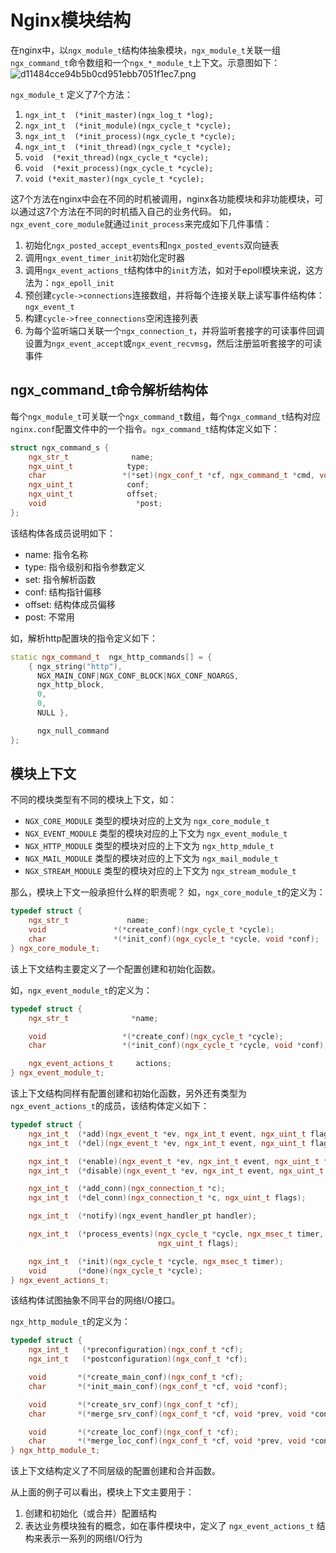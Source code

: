 # Nginx模块结构

在nginx中，以`ngx_module_t`结构体抽象模块，`ngx_module_t`关联一组`ngx_command_t`命令数组和一个`ngx_*_module_t`上下文。示意图如下：
![d11484cce94b5b0cd951ebb7051f1ec7.png](en-resource://database/3172:1)

`ngx_module_t` 定义了7个方法：

  1. `ngx_int_t  (*init_master)(ngx_log_t *log);`
  2. `ngx_int_t  (*init_module)(ngx_cycle_t *cycle);`
  3. `ngx_int_t  (*init_process)(ngx_cycle_t *cycle);`
  4. `ngx_int_t  (*init_thread)(ngx_cycle_t *cycle);`
  5. `void  (*exit_thread)(ngx_cycle_t *cycle);`
  6. `void  (*exit_process)(ngx_cycle_t *cycle);`
  7. `void (*exit_master)(ngx_cycle_t *cycle);`

这7个方法在nginx中会在不同的时机被调用，nginx各功能模块和非功能模块，可以通过这7个方法在不同的时机插入自己的业务代码。
如，`ngx_event_core_module`就通过`init_process`来完成如下几件事情：

  1. 初始化`ngx_posted_accept_events`和`ngx_posted_events`双向链表
  2. 调用`ngx_event_timer_init`初始化定时器
  3. 调用`ngx_event_actions_t`结构体中的`init`方法，如对于epoll模块来说，这方法为：`ngx_epoll_init`
  4. 预创建`cycle->connections`连接数组，并将每个连接关联上读写事件结构体：`ngx_event_t`
  5. 构建`cycle->free_connections`空闲连接列表
  6. 为每个监听端口关联一个`ngx_connection_t`，并将监听套接字的可读事件回调设置为`ngx_event_accept`或`ngx_event_recvmsg`，然后注册监听套接字的可读事件

## ngx_command_t命令解析结构体

每个`ngx_module_t`可关联一个`ngx_command_t`数组，每个`ngx_command_t`结构对应`nginx.conf`配置文件中的一个指令。`ngx_command_t`结构体定义如下：

``` c++
struct ngx_command_s {
    ngx_str_t              name;
    ngx_uint_t            type;
    char                 *(*set)(ngx_conf_t *cf, ngx_command_t *cmd, void *conf);
    ngx_uint_t            conf;
    ngx_uint_t            offset;
    void                    *post;
};
```

该结构体各成员说明如下：

  * name: 指令名称
  * type: 指令级别和指令参数定义
  * set: 指令解析函数
  * conf: 结构指针偏移
  * offset: 结构体成员偏移
  * post: 不常用

如，解析http配置块的指令定义如下：

``` c++
static ngx_command_t  ngx_http_commands[] = {
    { ngx_string("http"),
      NGX_MAIN_CONF|NGX_CONF_BLOCK|NGX_CONF_NOARGS,
      ngx_http_block,
      0,
      0,
      NULL },

      ngx_null_command
};
```

## 模块上下文

不同的模块类型有不同的模块上下文，如：

  * `NGX_CORE_MODULE` 类型的模块对应的上文为 `ngx_core_module_t`
  * `NGX_EVENT_MODULE` 类型的模块对应的上下文为 `ngx_event_module_t`
  * `NGX_HTTP_MODULE` 类型的模块对应的上下文为 `ngx_http_mdule_t`
  * `NGX_MAIL_MODULE` 类型的模块对应的上下文为 `ngx_mail_module_t`
  * `NGX_STREAM_MODULE` 类型的模块对应的上下文为 `ngx_stream_module_t`

那么，模块上下文一般承担什么样的职责呢？
如，`ngx_core_module_t`的定义为：

``` c++
typedef struct {
    ngx_str_t             name;
    void               *(*create_conf)(ngx_cycle_t *cycle);
    char               *(*init_conf)(ngx_cycle_t *cycle, void *conf);
} ngx_core_module_t;
```

该上下文结构主要定义了一个配置创建和初始化函数。

如，`ngx_event_module_t`的定义为：

``` c++
typedef struct {
    ngx_str_t              *name;

    void                 *(*create_conf)(ngx_cycle_t *cycle);
    char                 *(*init_conf)(ngx_cycle_t *cycle, void *conf);

    ngx_event_actions_t     actions;
} ngx_event_module_t;
```

该上下文结构同样有配置创建和初始化函数，另外还有类型为`ngx_event_actions_t`的成员，该结构体定义如下：

``` c++
typedef struct {
    ngx_int_t  (*add)(ngx_event_t *ev, ngx_int_t event, ngx_uint_t flags);
    ngx_int_t  (*del)(ngx_event_t *ev, ngx_int_t event, ngx_uint_t flags);

    ngx_int_t  (*enable)(ngx_event_t *ev, ngx_int_t event, ngx_uint_t flags);
    ngx_int_t  (*disable)(ngx_event_t *ev, ngx_int_t event, ngx_uint_t flags);

    ngx_int_t  (*add_conn)(ngx_connection_t *c);
    ngx_int_t  (*del_conn)(ngx_connection_t *c, ngx_uint_t flags);

    ngx_int_t  (*notify)(ngx_event_handler_pt handler);

    ngx_int_t  (*process_events)(ngx_cycle_t *cycle, ngx_msec_t timer,
                                 ngx_uint_t flags);

    ngx_int_t  (*init)(ngx_cycle_t *cycle, ngx_msec_t timer);
    void       (*done)(ngx_cycle_t *cycle);
} ngx_event_actions_t;
```

该结构体试图抽象不同平台的网络I/O接口。

`ngx_http_module_t`的定义为：

``` c++
typedef struct {
    ngx_int_t   (*preconfiguration)(ngx_conf_t *cf);
    ngx_int_t   (*postconfiguration)(ngx_conf_t *cf);

    void       *(*create_main_conf)(ngx_conf_t *cf);
    char       *(*init_main_conf)(ngx_conf_t *cf, void *conf);

    void       *(*create_srv_conf)(ngx_conf_t *cf);
    char       *(*merge_srv_conf)(ngx_conf_t *cf, void *prev, void *conf);

    void       *(*create_loc_conf)(ngx_conf_t *cf);
    char       *(*merge_loc_conf)(ngx_conf_t *cf, void *prev, void *conf);
} ngx_http_module_t;
```

该上下文结构定义了不同层级的配置创建和合并函数。

从上面的例子可以看出，模块上下文主要用于：

  1. 创建和初始化（或合并）配置结构
  2. 表达业务模块独有的概念，如在事件模块中，定义了 `ngx_event_actions_t` 结构来表示一系列的网络I/O行为
